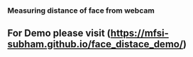 ### Measuring distance of face from webcam 

## For Demo please visit (https://mfsi-subham.github.io/face_distace_demo/)
